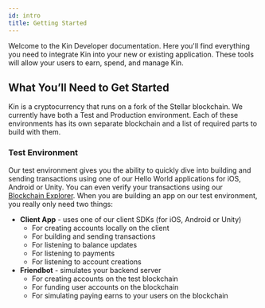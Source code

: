 ```yaml
---
id: intro
title: Getting Started
---
```


Welcome to the Kin Developer documentation. Here you'll find everything you need to integrate Kin into your new or existing application.  These tools will allow your users to earn, spend, and manage Kin.

## What You’ll Need to Get Started

Kin is a cryptocurrency that runs on a fork of the Stellar blockchain.  We currently have both a Test and Production environment.  Each of these environments has its own separate blockchain and a list of required parts to build with them.

### Test Environment

Our test environment gives you the ability to quickly dive into building and sending transactions using one of our Hello World applications for iOS, Android or Unity.  You can even verify your transactions using our [Blockchain Explorer](https://kin.org/blockchainExplorer).  When you are building an app on our test environment, you really only need two things:

* __Client App__ - uses one of our client SDKs (for iOS, Android or Unity)
  * For creating accounts locally on the client
  * For building and sending transactions
  * For listening to balance updates
  * For listening to payments
  * For listening to account creations
* __Friendbot__ - simulates your backend server
  * For creating accounts on the test blockchain
  * For funding user accounts on the blockchain
  * For simulating paying earns to your users on the blockchain
